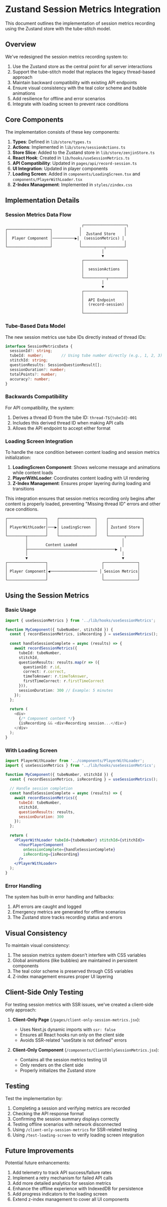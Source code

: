 # Zustand Session Metrics Integration

This document outlines the implementation of session metrics recording using the Zustand store with the tube-stitch model.

## Overview

We've redesigned the session metrics recording system to:

1. Use the Zustand store as the central point for all server interactions
2. Support the tube-stitch model that replaces the legacy thread-based approach
3. Maintain backward compatibility with existing API endpoints
4. Ensure visual consistency with the teal color scheme and bubble animations
5. Add resilience for offline and error scenarios
6. Integrate with loading screen to prevent race conditions

## Core Components

The implementation consists of these key components:

1. **Types**: Defined in `lib/store/types.ts`
2. **Actions**: Implemented in `lib/store/sessionActions.ts`
3. **Store Slice**: Added to the Zustand store in `lib/store/zenjinStore.ts`
4. **React Hook**: Created in `lib/hooks/useSessionMetrics.ts`
5. **API Compatibility**: Updated in `pages/api/record-session.ts`
6. **UI Integration**: Updated in player components
7. **Loading Screen**: Added in `components/LoadingScreen.tsx` and `components/PlayerWithLoader.tsx`
8. **Z-Index Management**: Implemented in `styles/zindex.css`

## Implementation Details

### Session Metrics Data Flow

```
                                  ┌───────────────────┐
┌───────────────────┐            │                   │
│                   │            │  Zustand Store    │
│  Player Component │──────────▶│  (sessionMetrics) │
│                   │            │                   │
└───────────────────┘            └──────────┬────────┘
                                           │
                                           ▼
                                  ┌───────────────────┐
                                  │                   │
                                  │  sessionActions   │
                                  │                   │
                                  └──────────┬────────┘
                                           │
                                           ▼
                                  ┌───────────────────┐
                                  │                   │
                                  │  API Endpoint     │
                                  │  (record-session) │
                                  │                   │
                                  └───────────────────┘
```

### Tube-Based Data Model

The new session metrics use tube IDs directly instead of thread IDs:

```typescript
interface SessionMetricsData {
  sessionId?: string;
  tubeId: number;        // Using tube number directly (e.g., 1, 2, 3)
  stitchId: string;
  questionResults: SessionQuestionResult[];
  sessionDuration?: number;
  totalPoints?: number;
  accuracy?: number;
}
```

### Backwards Compatibility

For API compatibility, the system:

1. Derives a thread ID from the tube ID: `thread-T${tubeId}-001`
2. Includes this derived thread ID when making API calls
3. Allows the API endpoint to accept either format

### Loading Screen Integration

To handle the race condition between content loading and session metrics initialization:

1. **LoadingScreen Component**: Shows welcome message and animations while content loads
2. **PlayerWithLoader**: Coordinates content loading with UI rendering
3. **Z-Index Management**: Ensures proper layering during loading and transitions

This integration ensures that session metrics recording only begins after content is properly loaded, preventing "Missing thread ID" errors and other race conditions.

```
┌─────────────────┐    ┌────────────────┐    ┌───────────────┐
│                 │    │                │    │               │
│ PlayerWithLoader│───▶│ LoadingScreen  │    │ Zustand Store │
│                 │    │                │    │               │
└────────┬────────┘    └────────────────┘    └───────┬───────┘
         │                                          │
         │        Content Loaded                    │
         ├───────────────────────────────────────▶ │
         │                                          │
         ▼                                          ▼
┌─────────────────┐                        ┌───────────────┐
│                 │                        │               │
│ Player Component│◀───────────────────── │ Session Metrics│
│                 │                        │               │
└─────────────────┘                        └───────────────┘
```

## Using the Session Metrics

### Basic Usage

```typescript
import { useSessionMetrics } from '../lib/hooks/useSessionMetrics';

function MyComponent({ tubeNumber, stitchId }) {
  const { recordSessionMetrics, isRecording } = useSessionMetrics();
  
  const handleSessionComplete = async (results) => {
    await recordSessionMetrics({
      tubeId: tubeNumber,
      stitchId,
      questionResults: results.map(r => ({
        questionId: r.id,
        correct: r.correct,
        timeToAnswer: r.timeToAnswer,
        firstTimeCorrect: r.firstTimeCorrect
      })),
      sessionDuration: 300 // Example: 5 minutes
    });
  };
  
  return (
    <div>
      {/* Component content */}
      {isRecording && <div>Recording session...</div>}
    </div>
  );
}
```

### With Loading Screen

```jsx
import PlayerWithLoader from '../components/PlayerWithLoader';
import { useSessionMetrics } from '../lib/hooks/useSessionMetrics';

function MyComponent({ tubeNumber, stitchId }) {
  const { recordSessionMetrics, isRecording } = useSessionMetrics();
  
  // Handle session completion
  const handleSessionComplete = async (results) => {
    await recordSessionMetrics({
      tubeId: tubeNumber,
      stitchId,
      questionResults: results,
      sessionDuration: 300
    });
  };
  
  return (
    <PlayerWithLoader tubeId={tubeNumber} stitchId={stitchId}>
      <YourPlayerComponent 
        onSessionComplete={handleSessionComplete}
        isRecording={isRecording}
      />
    </PlayerWithLoader>
  );
}
```

### Error Handling

The system has built-in error handling and fallbacks:

1. API errors are caught and logged
2. Emergency metrics are generated for offline scenarios
3. The Zustand store tracks recording status and errors

## Visual Consistency

To maintain visual consistency:

1. The session metrics system doesn't interfere with CSS variables
2. Global animations (like bubbles) are maintained in persistent components
3. The teal color scheme is preserved through CSS variables
4. Z-index management ensures proper UI layering

## Client-Side Only Testing

For testing session metrics with SSR issues, we've created a client-side only approach:

1. **Client-Only Page** (`/pages/client-only-session-metrics.jsx`):
   - Uses Next.js dynamic imports with `ssr: false`
   - Ensures all React hooks run only on the client side
   - Avoids SSR-related "useState is not defined" errors

2. **Client-Only Component** (`/components/ClientOnlySessionMetrics.jsx`):
   - Contains all the session metrics testing UI
   - Only renders on the client side
   - Properly initializes the Zustand store

## Testing

Test the implementation by:

1. Completing a session and verifying metrics are recorded
2. Checking the API response format
3. Confirming the session summary displays correctly
4. Testing offline scenarios with network disconnected
5. Using `/client-only-session-metrics` for SSR-related testing
6. Using `/test-loading-screen` to verify loading screen integration

## Future Improvements

Potential future enhancements:

1. Add telemetry to track API success/failure rates
2. Implement a retry mechanism for failed API calls
3. Add more detailed analytics for session metrics
4. Enhance the offline experience with IndexedDB for persistence
5. Add progress indicators to the loading screen
6. Extend z-index management to cover all UI components